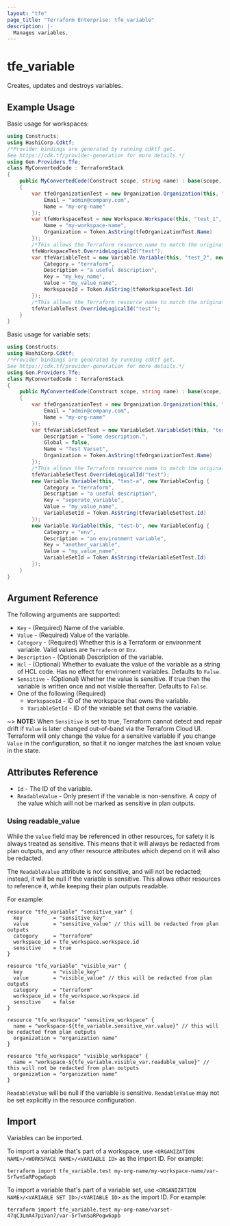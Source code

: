 ```yaml
---
layout: "tfe"
page_title: "Terraform Enterprise: tfe_variable"
description: |-
  Manages variables.
---
```


# tfe_variable

Creates, updates and destroys variables.

## Example Usage

Basic usage for workspaces:

```csharp
using Constructs;
using HashiCorp.Cdktf;
/*Provider bindings are generated by running cdktf get.
See https://cdk.tf/provider-generation for more details.*/
using Gen.Providers.Tfe;
class MyConvertedCode : TerraformStack
{
    public MyConvertedCode(Construct scope, string name) : base(scope, name)
    {
        var tfeOrganizationTest = new Organization.Organization(this, "test", new OrganizationConfig {
            Email = "admin@company.com",
            Name = "my-org-name"
        });
        var tfeWorkspaceTest = new Workspace.Workspace(this, "test_1", new WorkspaceConfig {
            Name = "my-workspace-name",
            Organization = Token.AsString(tfeOrganizationTest.Name)
        });
        /*This allows the Terraform resource name to match the original name. You can remove the call if you don't need them to match.*/
        tfeWorkspaceTest.OverrideLogicalId("test");
        var tfeVariableTest = new Variable.Variable(this, "test_2", new VariableConfig {
            Category = "terraform",
            Description = "a useful description",
            Key = "my_key_name",
            Value = "my_value_name",
            WorkspaceId = Token.AsString(tfeWorkspaceTest.Id)
        });
        /*This allows the Terraform resource name to match the original name. You can remove the call if you don't need them to match.*/
        tfeVariableTest.OverrideLogicalId("test");
    }
}
```

Basic usage for variable sets:

```csharp
using Constructs;
using HashiCorp.Cdktf;
/*Provider bindings are generated by running cdktf get.
See https://cdk.tf/provider-generation for more details.*/
using Gen.Providers.Tfe;
class MyConvertedCode : TerraformStack
{
    public MyConvertedCode(Construct scope, string name) : base(scope, name)
    {
        var tfeOrganizationTest = new Organization.Organization(this, "test", new OrganizationConfig {
            Email = "admin@company.com",
            Name = "my-org-name"
        });
        var tfeVariableSetTest = new VariableSet.VariableSet(this, "test_1", new VariableSetConfig {
            Description = "Some description.",
            Global = false,
            Name = "Test Varset",
            Organization = Token.AsString(tfeOrganizationTest.Name)
        });
        /*This allows the Terraform resource name to match the original name. You can remove the call if you don't need them to match.*/
        tfeVariableSetTest.OverrideLogicalId("test");
        new Variable.Variable(this, "test-a", new VariableConfig {
            Category = "terraform",
            Description = "a useful description",
            Key = "seperate_variable",
            Value = "my_value_name",
            VariableSetId = Token.AsString(tfeVariableSetTest.Id)
        });
        new Variable.Variable(this, "test-b", new VariableConfig {
            Category = "env",
            Description = "an environment variable",
            Key = "another_variable",
            Value = "my_value_name",
            VariableSetId = Token.AsString(tfeVariableSetTest.Id)
        });
    }
}
```

## Argument Reference

The following arguments are supported:

* `Key` - (Required) Name of the variable.
* `Value` - (Required) Value of the variable.
* `Category` - (Required) Whether this is a Terraform or environment variable.
  Valid values are `Terraform` or `Env`.
* `Description` - (Optional) Description of the variable.
* `Hcl` - (Optional) Whether to evaluate the value of the variable as a string
  of HCL code. Has no effect for environment variables. Defaults to `False`.
* `Sensitive` - (Optional) Whether the value is sensitive. If true then the
variable is written once and not visible thereafter. Defaults to `False`.
* One of the following (Required)
    * `WorkspaceId` - ID of the workspace that owns the variable.
    * `VariableSetId` - ID of the variable set that owns the variable.

~> **NOTE:** When `Sensitive` is set to true, Terraform cannot detect and repair
drift if `Value` is later changed out-of-band via the Terraform Cloud UI.
Terraform will only change the value for a sensitive variable if you change
`Value` in the configuration, so that it no longer matches the last known value
in the state.

## Attributes Reference

* `Id` - The ID of the variable.
* `ReadableValue` - Only present if the variable is non-sensitive. A copy of the value which will not be marked as sensitive in plan outputs.

### Using readable_value

While the `Value` field may be referenced in other resources, for safety it is always treated as sensitive. This means that it will always be redacted from plan outputs, and any other resource attributes which depend on it will also be redacted.

The `ReadableValue` attribute is not sensitive, and will not be redacted; instead, it will be null if the variable is sensitive. This allows other resources to reference it, while keeping their plan outputs readable.

For example:
```
resource "tfe_variable" "sensitive_var" {
  key          = "sensitive_key"
  value        = "sensitive_value" // this will be redacted from plan outputs
  category     = "terraform"
  workspace_id = tfe_workspace.workspace.id
  sensitive    = true
}

resource "tfe_variable" "visible_var" {
  key          = "visible_key"
  value        = "visible_value" // this will be redacted from plan outputs
  category     = "terraform"
  workspace_id = tfe_workspace.workspace.id
  sensitive    = false
}

resource "tfe_workspace" "sensitive_workspace" {
  name = "workspace-${tfe_variable.sensitive_var.value}" // this will be redacted from plan outputs
  organization = "organization name"
}

resource "tfe_workspace" "visible_workspace" {
  name = "workspace-${tfe_variable.visible_var.readable_value}" // this will not be redacted from plan outputs
  organization = "organization name"
}

```

`ReadableValue` will be null if the variable is sensitive. `ReadableValue` may not be set explicitly in the resource configuration.


## Import

Variables can be imported.

To import a variable that's part of a workspace, use
`<ORGANIZATION NAME>/<WORKSPACE NAME>/<VARIABLE ID>` as the import ID. For
example:

```shell
terraform import tfe_variable.test my-org-name/my-workspace-name/var-5rTwnSaRPogw6apb
```

To import a variable that's part of a variable set, use
`<ORGANIZATION NAME>/<VARIABLE SET ID>/<VARIABLE ID>` as the import ID. For
example:

```shell
terraform import tfe_variable.test my-org-name/varset-47qC3LmA47piVan7/var-5rTwnSaRPogw6apb
```

<!-- cache-key: cdktf-0.17.0-pre.15 input-c3bad9baf89e2964d9e69299417eec51d0597f0fb81bde0ba7db8d5ce2d6617e -->